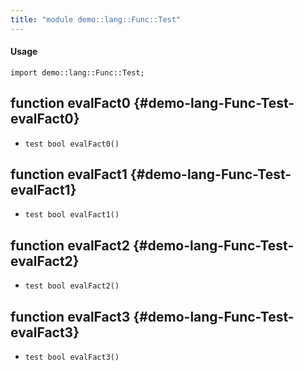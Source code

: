```yaml
---
title: "module demo::lang::Func::Test"
---
```


#### Usage

`import demo::lang::Func::Test;`

## function evalFact0 {#demo-lang-Func-Test-evalFact0}

* ``test bool evalFact0()``

## function evalFact1 {#demo-lang-Func-Test-evalFact1}

* ``test bool evalFact1()``

## function evalFact2 {#demo-lang-Func-Test-evalFact2}

* ``test bool evalFact2()``

## function evalFact3 {#demo-lang-Func-Test-evalFact3}

* ``test bool evalFact3()``

